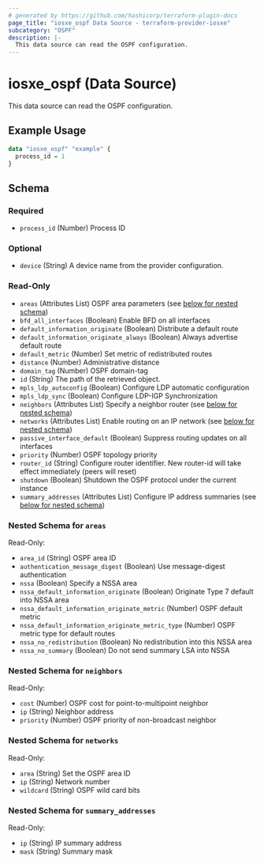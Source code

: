 ```yaml
---
# generated by https://github.com/hashicorp/terraform-plugin-docs
page_title: "iosxe_ospf Data Source - terraform-provider-iosxe"
subcategory: "OSPF"
description: |-
  This data source can read the OSPF configuration.
---
```


# iosxe_ospf (Data Source)

This data source can read the OSPF configuration.

## Example Usage

```terraform
data "iosxe_ospf" "example" {
  process_id = 1
}
```

<!-- schema generated by tfplugindocs -->
## Schema

### Required

- `process_id` (Number) Process ID

### Optional

- `device` (String) A device name from the provider configuration.

### Read-Only

- `areas` (Attributes List) OSPF area parameters (see [below for nested schema](#nestedatt--areas))
- `bfd_all_interfaces` (Boolean) Enable BFD on all interfaces
- `default_information_originate` (Boolean) Distribute a default route
- `default_information_originate_always` (Boolean) Always advertise default route
- `default_metric` (Number) Set metric of redistributed routes
- `distance` (Number) Administrative distance
- `domain_tag` (Number) OSPF domain-tag
- `id` (String) The path of the retrieved object.
- `mpls_ldp_autoconfig` (Boolean) Configure LDP automatic configuration
- `mpls_ldp_sync` (Boolean) Configure LDP-IGP Synchronization
- `neighbors` (Attributes List) Specify a neighbor router (see [below for nested schema](#nestedatt--neighbors))
- `networks` (Attributes List) Enable routing on an IP network (see [below for nested schema](#nestedatt--networks))
- `passive_interface_default` (Boolean) Suppress routing updates on all interfaces
- `priority` (Number) OSPF topology priority
- `router_id` (String) Configure router identifier. New router-id will take effect immediately (peers will reset)
- `shutdown` (Boolean) Shutdown the OSPF protocol under the current instance
- `summary_addresses` (Attributes List) Configure IP address summaries (see [below for nested schema](#nestedatt--summary_addresses))

<a id="nestedatt--areas"></a>
### Nested Schema for `areas`

Read-Only:

- `area_id` (String) OSPF area ID
- `authentication_message_digest` (Boolean) Use message-digest authentication
- `nssa` (Boolean) Specify a NSSA area
- `nssa_default_information_originate` (Boolean) Originate Type 7 default into NSSA area
- `nssa_default_information_originate_metric` (Number) OSPF default metric
- `nssa_default_information_originate_metric_type` (Number) OSPF metric type for default routes
- `nssa_no_redistribution` (Boolean) No redistribution into this NSSA area
- `nssa_no_summary` (Boolean) Do not send summary LSA into NSSA


<a id="nestedatt--neighbors"></a>
### Nested Schema for `neighbors`

Read-Only:

- `cost` (Number) OSPF cost for point-to-multipoint neighbor
- `ip` (String) Neighbor address
- `priority` (Number) OSPF priority of non-broadcast neighbor


<a id="nestedatt--networks"></a>
### Nested Schema for `networks`

Read-Only:

- `area` (String) Set the OSPF area ID
- `ip` (String) Network number
- `wildcard` (String) OSPF wild card bits


<a id="nestedatt--summary_addresses"></a>
### Nested Schema for `summary_addresses`

Read-Only:

- `ip` (String) IP summary address
- `mask` (String) Summary mask
